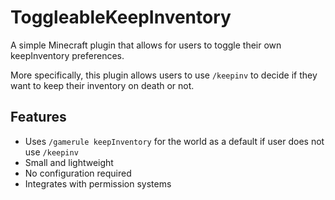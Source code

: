 # ToggleableKeepInventory 

A simple Minecraft plugin that allows for users to toggle their own keepInventory preferences. 

More specifically, this plugin allows users to use `/keepinv` to decide if they want to keep their inventory on death or not.

## Features
- Uses `/gamerule keepInventory` for the world as a default if user does not use `/keepinv`
- Small and lightweight
- No configuration required
- Integrates with permission systems
